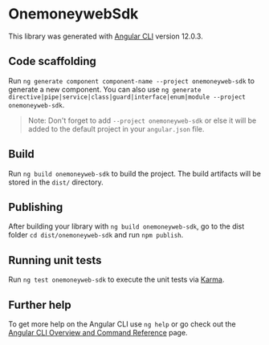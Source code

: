 # OnemoneywebSdk

This library was generated with [Angular CLI](https://github.com/angular/angular-cli) version 12.0.3.

## Code scaffolding

Run `ng generate component component-name --project onemoneyweb-sdk` to generate a new component. You can also use `ng generate directive|pipe|service|class|guard|interface|enum|module --project onemoneyweb-sdk`.
> Note: Don't forget to add `--project onemoneyweb-sdk` or else it will be added to the default project in your `angular.json` file. 

## Build

Run `ng build onemoneyweb-sdk` to build the project. The build artifacts will be stored in the `dist/` directory.

## Publishing

After building your library with `ng build onemoneyweb-sdk`, go to the dist folder `cd dist/onemoneyweb-sdk` and run `npm publish`.

## Running unit tests

Run `ng test onemoneyweb-sdk` to execute the unit tests via [Karma](https://karma-runner.github.io).

## Further help

To get more help on the Angular CLI use `ng help` or go check out the [Angular CLI Overview and Command Reference](https://angular.io/cli) page.
